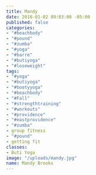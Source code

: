 ```yaml
---
title: Mandy
date: 2018-01-02 09:03:00 -05:00
published: false
categories:
- "#beachbody"
- "#pound"
- "#zumba"
- "#yoga"
- "#barre"
- "#butiyoga"
- "#loseweight"
tags:
- "#yoga"
- "#butiyoga"
- "#bootyyoga"
- "#beachbody"
- "#Fall"
- "#strengthtraining"
- "#workouts"
- "#providence"
- "#eastprovidence"
- "#zumba"
- group fitness
- "#pound"
- getting fit
classes:
- Buti Yoga
image: "/uploads/mandy.jpg"
name: Mandy Brooks
---
```


